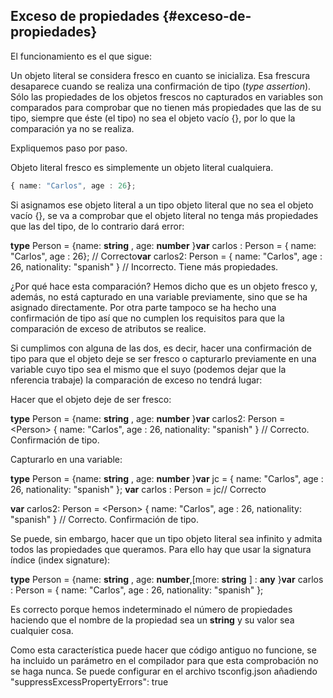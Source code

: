 ## Exceso de propiedades {#exceso-de-propiedades}

El funcionamiento es el que sigue:

Un objeto literal se considera fresco en cuanto se inicializa. Esa frescura desaparece cuando se realiza una confirmación de tipo (_type assertion_). Sólo las propiedades de los objetos frescos no capturados en variables son comparados para comprobar que no tienen más propiedades que las de su tipo, siempre que éste (el tipo) no sea el objeto vacío {}, por lo que la comparación ya no se realiza.

Expliquemos paso por paso.

Objeto literal fresco es simplemente un objeto literal cualquiera.

```ts
{ name: "Carlos", age : 26};
```

Si asignamos ese objeto literal a un tipo objeto literal que no sea el objeto vacío {}, se va a comprobar que el objeto literal no tenga más propiedades que las del tipo, de lo contrario dará error:

**type** Person = {name: **string** , age: **number** }**var** carlos : Person = { name: "Carlos", age : 26}; // Correcto**var** carlos2: Person = { name: "Carlos", age : 26, nationality: "spanish" } // Incorrecto. Tiene más propiedades.

¿Por qué hace esta comparación? Hemos dicho que es un objeto fresco y, además, no está capturado en una variable previamente, sino que se ha asignado directamente. Por otra parte tampoco se ha hecho una confirmación de tipo así que no cumplen los requisitos para que la comparación de exceso de atributos se realice.

Si cumplimos con alguna de las dos, es decir, hacer una confirmación de tipo para que el objeto deje se ser fresco o capturarlo previamente en una variable cuyo tipo sea el mismo que el suyo (podemos dejar que la nferencia trabaje) la comparación de exceso no tendrá lugar:

Hacer que el objeto deje de ser fresco:

**type** Person = {name: **string** , age: **number** }**var** carlos2: Person = &lt;Person&gt; { name: "Carlos", age : 26, nationality: "spanish" } // Correcto. Confirmación de tipo.

Capturarlo en una variable:

**type** Person = {name: **string** , age: **number** }**var** jc = { name: "Carlos", age : 26, nationality: "spanish" }; **var** carlos : Person = jc// Correcto

**var** carlos2: Person = &lt;Person&gt; { name: "Carlos", age : 26, nationality: "spanish" } // Correcto. Confirmación de tipo.

Se puede, sin embargo, hacer que un tipo objeto literal sea infinito y admita todos las propiedades que queramos. Para ello hay que usar la signatura índice (index signature):

**type** Person = {name: **string** , age: **number**,[more: **string** ] : **any** }**var** carlos : Person = { name: "Carlos", age : 26, nationality: "spanish" };

Es correcto porque hemos indeterminado el número de propiedades haciendo que el nombre de la propiedad sea un **string** y su valor sea cualquier cosa.

Como esta característica puede hacer que código antiguo no funcione, se ha incluido un parámetro en el compilador para que esta comprobación no se haga nunca. Se puede configurar en el archivo tsconfig.json añadiendo "suppressExcessPropertyErrors": true
